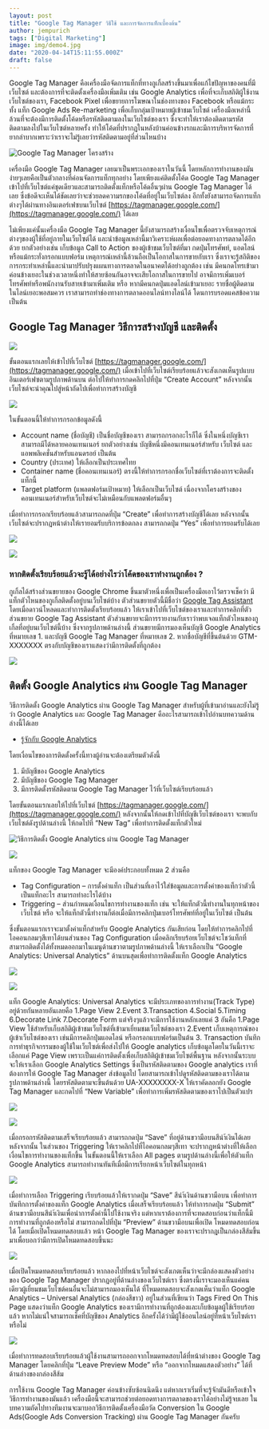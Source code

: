```yaml
---
layout: post
title: "Google Tag Manager วิธีใช้ และการจัดการแท็กเบื้องต้น"
author: jempurich
tags: ["Digital Marketing"]
image: img/demo4.jpg
date: "2020-04-14T15:11:55.000Z"
draft: false
---
```


Google Tag Manager คือเครื่องมือจัดการแท็กที่ทางกูเกิ้ลสร้างขึ้นมาเพื่อแก้ไขปัญหาของคนที่มีเว็บไซต์ และต้องการที่จะติดตั้งเครื่องมือเพิ่มเติม เช่น Google Analytics เพื่อที่จะเก็บสถิติผู้ใช้งานเว็บไซต์ของเรา, Facebook Pixel เพื่อขยายการโฆษณาในช่องทางของ Facebook หรือแม้กระทั้ง แท็ก Google Ads Re-marketing เพื่อเก็บกลุ่มเป้าหมายผู้เข้าชมเว็บไซต์ เครื่องมือเหล่านี้ล้วนที่จะต้องมีการติดตั้งโค้ดหรือรหัสติดตามลงในเว็บไซต์ของเรา ซึ่งจะทำให้เราต้องติดตามรหัสติดตามลงไปในเว็บไซต์หลายครั้ง ทำให้โค้ดที่ปรากฎในหลังบ้านค่อนข้างรกและมีการบริหารจัดการที่ยากลำบากเพราะว่าเราจะไม่รู้เลยว่ารหัสติดตามอยู่ที่ส่วนไหนบ้าง

![Google Tag Manager โครงสร้าง](https://lh5.googleusercontent.com/kmcSFieyCkVfi8tf3eS0e9yDz7-GAq9e9A6ucTldURU0pA3Tv9fs9K-EFS-qzDL0ltWI4HVlUoTT_-OroIdQDsFtNqgbzcDQJ2SHUaeOSfK1AHWvJQHc1xemDuMS9Q3F4vp0xYce)

เครื่องมือ Google Tag Manager เลยมาเป็นพระเอกของเราในวันนี้ โดยหลักการทำงานของมันง่ายๆเลยคือเป็นตัวกลางที่ค่อนจัดการแท็กทุกอย่าง โดยเพียงแค่ติดตั้งโค้ด Google Tag Manager เข้าไปที่เว็บไซต์แค่ชุดเดียวและสามารถติดตั้งแท็กหรือโค้ดอื่นๆผ่าน Google Tag Manager ได้เลย ซึ่งข้อดีจะเห็นได้ชัดเลยว่าจะช่วยลดความรกของโค้ดที่อยู่ในเว็บไซต์ลง อีกทั้งยังสามารถจัดการแท็กต่างๆได้ผ่านทางอินเตอร์เฟซบนเว็บไซต์ [https://tagmanager.google.com/](https://tagmanager.google.com/) ได้เลย

ไม่เพียงแค่นั้นเครื่องมือ Google Tag Manager นี้ยังสามารถสร้างเงื่อนไขเพื่อตรวจจับเหตุการณ์ต่างๆของผู้ใช้ที่อยู่ภายในเว็บไซต์ได้ และนำข้อมูลเหล่านี้มาวิเคราะห์ผลเพื่อต่อยอดทางการตลาดได้อีกด้วย ยกตัวอย่างเช่น เก็บข้อมูล Call to Action ของผู้เข้าชมเว็บไซต์ที่มา กดปุ่มโทรศัพท์, แอดไลน์ หรือแม้กระทั่งกรอกแบบฟอร์ม เหตุการณ์เหล่านี้ล้วนถือเป็นโอกาสในการขายกับเรา ซึ่งเราจะรู้สถิติของการกระทำเหล่านี้และนำมาปรับปรุงแผนทางการตลาดในอนาคตได้อย่างถูกต้อง เช่น มีคนกดโทรเข้ามาค่อนข้างเยอะในช่วงเวลาหนึ่งทำให้สายซ้อนกันอาจจะเสียโอกาสในการขายไป อาจมีการเพิ่มเบอร์โทรศัพท์หรือพนักงานรับสายเข้ามาเพิ่มเติม หรือ หากมีคนกดปุ่มแอดไลน์เข้ามาเยอะ รายชื่อผู้ติดตามในไลน์เยอะพอสมควร เราสามารถทำช่องทางการตลาดออนไลน์ทางไลน์ได้ โดนการบรอดแคสข้อความ เป็นต้น

Google Tag Manager วิธีการสร้างบัญชี และติดตั้ง
-----------------------------------------------

![](https://lh3.googleusercontent.com/OSzZ-xO_m7c2gjBwJy8NobPqvHd_hBXceQoS3e3hHZ9T2y1wxv6FlUUhdo_T-MiA0CQHE2HYw3cBjRUFXfEidMykOwKY-_Q1C3vWjUiXiG1YmHsJCR5VE-TNpWlsepJ4T_eqABDE)

ขั้นตอนแรกเลยให้เข้าไปที่เว็บไซต์ [https://tagmanager.google.com/](https://tagmanager.google.com/) เมื่อเข้าไปที่เว็บไซต์เรียบร้อยแล้วจะสังเกตเห็นรูปแบบอินเตอร์เฟซตามรูปภาพด้านบน ต่อไปให้ทำการกดคลิกไปที่ปุ่ม “Create Account” หลังจากนั้นเว็บไซต์จะนำคุณไปสู่หน้าถัดไปเพื่อทำการสร้างบัญชี

![](https://lh5.googleusercontent.com/CYM181jX-nqG_9J8iptMlasJvx5X82z-sum3r-bsj93_KH7NqP0d1o4pCO9EXmi8FXBAvmSplSS_dt5ATlcCwCc6HaBGSpRI8ME_pKhaKWWUcO0gUW3oghQICisWwl3YAhgEHEsz)

ในขั้นตอนนี้ให้ทำการกรอกข้อมูลดังนี้

*   Account name (ชื่อบัญชี) เป็นชื่อบัญชีของเรา สามารถกรอกอะไรก็ได้ ซึ่งในหนึ่งบัญชีเราสามารถมีได้หลายคอนเทนเนอร์ ยกตัวอย่างเช่น บัญชีหนึ่งมีคอนเทนเนอร์สำหรับ เว็บไซต์ และแอพพลิเคชั่นสำหรับแอนดรอย์ เป็นต้น
*   Country (ประเทศ) ให้เลือกเป็นประเทศไทย
*   Container name (ชื่อคอนเทนเนอร์) ตรงนี้ให้ทำการกรอกชื่อเว็บไซต์ที่เราต้องการจะติดตั้งแท็กนี้
*   Target platform (แพลตฟอร์มเป้าหมาย) ให้เลือกเป็นเว็บไซต์ เนื่องจากโครงสร้างของคอนเทนเนอร์สำหรับเว็บไซต์จะไม่เหมือนกับแพลตฟอร์มอื่นๆ

เมื่อทำการกรอกเรียบร้อยแล้วสามารถกดที่ปุ่ม “Create” เพื่อทำการสร้างบัญชีได้เลย หลังจากนั้นเว็บไซต์จะปรากฎหน้าต่างให้เรายอมรับบริการข้อตกลง สามารถกดปุ่ม “Yes” เพื่อทำการยอมรับได้เลย

![](https://lh6.googleusercontent.com/qehgb84SecKw3ba4ey3UoxAM_qOBL0UHwETy-Qk6zzp-UcZLbixZf1TGGhznaF2DnWLUB8xWtghHar1UJG47FQfnYHzWsi6mjZ8IdugGD0b3rfPYDu6cRsAyxxnSChsoLyTAhQ8n)

![](https://lh5.googleusercontent.com/s6tQLwmcLfOlfMXJ4RE_tnVGDna2VBChD3bYP7IlPskpvqfTvNyMTIkyxGTtNLQkeiMCUCU51PULUn4W62EkIhw5NH13akAQbh-XbXAtxWW2lzUXvYTNobx8hpsQV9eHHFQ_glVo)

### หากติดตั้งเรียบร้อยแล้วจะรู้ได้อย่างไรว่าโค้ดของเราทำงานถูกต้อง ?

กูเกิ้ลได้สร้างส่วนขยายของ Google Chrome ขึ้นมาตัวหนึ่งเพื่อเป็นเครื่องมือเอาไว้ตรวจเช็คว่า มีแท็กตัวไหนของกูเกิ้ลติดตั้งอยู่บนเว็บไซต์บ้าง ตัวส่วนขยายตัวนี้มีชื่อว่า [Google Tag Assistant](https://chrome.google.com/webstore/detail/tag-assistant-by-google/kejbdjndbnbjgmefkgdddjlbokphdefk?hl=en) โดยเมื่อดาวน์โหลดและทำการติดตั้งเรียบร้อยแล้ว ให้เราเข้าไปที่เว็บไซต์ของเราและทำการคลิกที่ตัวส่วนขยาย Google Tag Assistant ตัวส่วนขยายจะมีการรายงานกับเราว่าพบเจอแท็กตัวไหนของกูเกิ้ลที่อยู่บนเว็บไซต์นี้บ้าง ซึ่งจากรูปภาพด้านล่างนี้ ส่วนขยายมีการมองเห็นบัญชี Google Analytics ที่หมายเลข 1. และบัญชี Google Tag Manager ที่หมายเลข 2. หากชื่อบัญชีที่ขึ้นต้นด้วย GTM-XXXXXXX ตรงกับบัญชีของเราแสดงว่ามีการติดตั้งที่ถูกต้อง

![](https://lh4.googleusercontent.com/fSGbk85nDdLoIsHpySPw0dZCwoZby7xvQdZlcoELkOPACsORBs-NMXplR4TKNQSAhl4eTAxduWkacp1gFyAnl-4XcXs4l19_4CIGuJnGf5_MFJJ-AsbrHsLDijRX91RX6W9g87Y4)

ติดตั้ง Google Analytics ผ่าน Google Tag Manager
------------------------------------------------

วิธีการติดตั้ง Google Analytics ผ่าน Google Tag Manager สำหรับผู้ที่เข้ามาอ่านและยังไม่รู้ว่า Google Analytics และ Google Tag Manager คืออะไรสามารถเข้าไปอ่านบทความด้านล่างนี้ได้เลย

*   [รู้จักกับ Google Analytics](http://purich.co/google-analytics/)

โดยเงื่อนไขของการติดตั้งครั้งนี้ทางผู้อ่านจะต้องเตรียมตัวดังนี้

1.  มีบัญชีของ Google Analytics
2.  มีบัญชีของ Google Tag Manager
3.  มีการติดตั้งรหัสติดตาม Google Tag Manager ไว้ที่เว็บไซต์เรียบร้อยแล้ว

โดยขั้นตอนแรกเลยให้ไปที่เว็บไซต์ [https://tagmanager.google.com/](https://tagmanager.google.com/) หลังจากนั้นให้กดเข้าไปที่บัญชีเว็บไซต์ของเรา จะพบกับเว็บไซต์ดังรูปด้านล่างนี้ ให้กดไปที่ “New Tag” เพื่อทำการติดตั้งแท็กตัวใหม่

![วิธีการติดตั้ง Google Analytics ผ่าน Google Tag Manager](https://lh3.googleusercontent.com/y1vaffRdEwmHlPzX5yHSoN9yUvxSZdiTJcp-jnUUKKQSWy4PRPiKodsozAoMgrCc-qUS7uRGJHQA9LWKbUBLEhpf0-ALkui-9tJ2R81Edi1NCEfEzcDKT7cMll6rZ7K5OKZhouG5)

![](https://lh3.googleusercontent.com/5V-bhJwjdX7VIsJikMVq45jc62UJblzaGEdn_C-v7Wcn4dQfbuBssjEIXfU-ClhMGg_uKw1e2oms1R5WS1tU3XJIiCA6obf65J9tOchQPDMirxIn5fU77c4Hc-R1yYHxXyGk2iIW)

แท็กของ Google Tag Manager จะมีองค์ประกอบทั้งหมด 2 ส่วนคือ

*   Tag Configuration – การตั้งค่าแท็ก เป็นส่วนที่เอาไว้ใส่ข้อมูลและการตั้งค่าของแท็กว่าตัวนี้เป็นแท็กอะไร สามารถทำอะไรได้บ้าง
*   Triggering – ส่วนกำหนดเงื่อนไขการทำงานของแท็ก เช่น จะให้แท็กตัวนี้ทำงานในทุกหน้าของเว็บไซต์ หรือ จะให้แท็กตัวนี้ทำงานก็ต่อเมื่อมีการคลิกปุ่มเบอร์โทรศัพท์ที่อยู่ในเว็บไซต์ เป็นต้น

ซึ่งขั้นตอนแรกเราจะมาตั้งค่าแท็กสำหรับ Google Analytics กันเสียก่อน โดยให้ทำการคลิกไปที่ ไอคอนกลมๆสีเทาได้บนส่วนของ Tag Configuration เมื่อคลิกเรียบร้อยเว็บไซต์จะโชว์แท็กที่สามารถติดตั้งได้ทั้งหมดออกมาในเมนูด้านขวาตามรูปภาพด้านล่างนี้ ให้เราเลือกเป็น “Google Analytics: Universal Analytics” ด้านบนสุดเพื่อทำการติดตั้งแท็ก Google Analytics

![](https://lh4.googleusercontent.com/RFSybg6Jnbkn8wfGbZ05oQepbLEbmqTLuaaWyw9d9n21rCwhDVec5WT9d_b_zmqsu9paLn3bj-9NwHwhbSBcfM7hAiu2fW6b_OnEutt7o5JuciRZnBAq5Y9dZBt4X7vNkdwXFryW)

![](https://lh4.googleusercontent.com/FkQlS_g3-lC7rVK2OHkLqkQbQxiDvLV0dNT2-b7ByhpthoeF3jXzk6GfRwjsMJLzQL3sUrCD_L-EcXhEsZN1AV72GEAa-ijhK1ErSkqSiZievW7ydigNtmi_EMDSpb3E-I0nse7k)

แท็ก Google Analytics: Universal Analytics จะมีประเภทของการทำงาน(Track Type) อยู่ด้วยกันหลายอันเลยคือ 1.Page View 2.Event 3.Transaction 4.Social 5.Timing 6.Decorate Link 7.Decorate Form แต่จริงๆแล้วจะมีการใช้งานหลักเลยแค่ 3 อันคือ 1.Page View ใช้สำหรับเก็บสถิติผู้เข้าชมเว็บไซต์ที่เข้ามาเยี่ยมชมเว็บไซต์ของเรา 2.Event เก็บเหตุการณ์ของผู้เข้าเว็บไซต์ของเรา เช่นมีการคลิกปุ่มแอดไลน์ หรือกรอกแบบฟอร์มเป็นต้น 3. Transaction บันทึกการทำธุรกิจกรรมของผู้ใช้ในเว็บไซต์เพื่อส่งไปให้ Google analytics เก็บข้อมูลโดยในวันนี้เราจะเลือกแค่ Page View เพราะเป็นแค่การติดตั้งเพื่อเก็บสถิติผู้เข้าชมเว็บไซต์พื้นฐาน หลังจากนั้นระบบจะให้เราเลือก Google Analytics Settings ซึ่งเป็นรหัสติดตามของ Google analytics เราที่ต้องการให้ Google Tag Manager ส่งข้อมูลไป โดยสามารถเข้าไปดูรหัสติดตามของเราได้ตามรูปภาพด้านล่างนี้ โดยรหัสติดตามจะขึ้นต้นด้วย UA-XXXXXXXX-X ให้เราคัดลอกยัง Google Tag Manager และกดไปที่ “New Variable” เพื่อทำการเพิ่มรหัสติดตามของเราไปเป็นตัวแปร

![](https://lh6.googleusercontent.com/rugZYyy5f2-s5EvmeS-Ep4UVnm8e2-EjkKkDOhzjUpPtGCd31sxXlXpff0VRTx9xs5wmF9dzFocG3S2L1onog54F20NfSZ37r6PEv4ZaNIuNlGEut9XVTLOYFH_1qeZb3-MpGlun)

![](https://lh6.googleusercontent.com/_yWN0JjKYoUoZ6f659BUg3223fKpO0hDi61ks5s_ZeBlAnLh9z9RKnzIkHbLvOH_Rc_M7B2qp1PT6l2gXBzReiJgYTdM1vh6_JptHGJdWxlNJTGhcV_FNUMvCO6aNPlZdD7VEUh2)

เมื่อกรอกรหัสติดตามเสร็จเรียบร้อยแล้ว สามารถกดปุ่ม “Save” ที่อยู่ด้านขวามือบนสีนำ้เงินได้เลย หลังจากนั้น ในส่วนของ Triggering ให้เราคลิกไปที่ไอคอนกลมๆสีเทา จะปรากฎหน้าต่างที่ให้เลือกเงื่อนไขการทำงานของแท็กขึ้น ในขั้นตอนนี้ให้เราเลือก All pages ตามรูปด้านล่างนี้เพื่อให้ตัวแท็ก Google Analytics สามารถทำงานทันทีเมื่อมีการเรียกหน้าเว็บไซต์ในทุกหน้า

![](https://lh6.googleusercontent.com/Qiblf6V2krQfpu8y4sThQx-K3pzaQP-eMfduTYZcZ9APphIf0cjiPap6eu5OtVIWuAGXY2Iaimkf6qtLCm450ojsgvcmFCt98z8ZnEus7ZbNAEU1h1f5ADyuSv0Zu6R_9nKLMpuK)

เมื่อทำการเลือก Triggering เรียบร้อยแล้วให้เรากดปุ่ม “Save” สีนำ้เงินด้านขวามือบน เพื่อทำการบันทึกการตั้งค่าของแท็ก Google Analytics เมื่อเสร็จเรียบร้อยแล้ว ให้ทำการกดปุ่ม “Submit” ด้านขวามือบนสีนำ้เงินเพื่อนำการตั้งค่านี้ไปใช้งานจริง แต่หากเราต้องการที่จะทดสอบก่อนว่าแท็กนี้มีการทำงานที่ถูกต้องหรือไม่ สามารถกดไปที่ปุ่ม “Preview” ด้านขวามือบนเพื่อเปิด โหมดทดสอบก่อนได้ โดยเมื่อเปิดโหมดทดสอบแล้ว หน้า Google Tag Manager ของเราจะปรากฎเป็นกล่องสีส้มขึ้นมาเพื่อบอกว่ามีการเปิดโหมดทดสอบขึ้นนะ

![](https://lh6.googleusercontent.com/CN1RrUwN7Vhys0-3I23x5cf2rlh_L3y39sXhS_qEa5HRzhimM6eU_X1VOxpA9GvAiB4cd4JXgBDIboQe7cflsWpW5j_EXIx6OF_6q1_9gj1Od2dQxfB2mH7MgbzWcXX_jWKn7uzm)

เมื่อเปิดโหมดทดสอบเรียบร้อยแล้ว หากลองไปที่หน้าเว็บไซต์จะสังเกตเห็นว่าจะมีกล่องแสดงตัวอย่างของ Google Tag Manager ปรากฎอยู่ที่ด้านล่างของเว็บไซต์เรา ซึ่งตรงนี้เราจะมองเห็นแค่คนเดียวผู้เยี่ยมชมเว็บไซต์คนอื่นจะไม่สามารถมองเห็นได้ ที่โหมดทดสอบจะสังเกตเห็นว่าแท็ก Google Analytics – Universal Analytics (กล่องสีขาว) อยู่ในส่วนที่เขียนว่า Tags Fired On This Page แสดงว่าแท็ก Google Analytics ของเรามีการทำงานที่ถูกต้องและเก็บข้อมูลผู้ใช้เรียบร้อยแล้ว หากไม่แน่ใจสามารถเช็คที่บัญชีของ Analytics อีกครั้งได้ว่ามีผู้ใช้ออนไลน์อยู่ที่หน้าเว็บไซต์เราหรือไม่

![](https://lh6.googleusercontent.com/Ul8T1UCig_IVCf1umTt-hihI1NiY6WqHCPl3ewrBAgdI2MIuA1Ja0QB6podphMAv5-60AnqoDDTUmlzXGZccpiDNhgO34PBx12ezbepUXp5Ozx9Yl9lhD4_bgP7RQ78SXGvauiUV)

เมื่อทำการทดสอบเรียบร้อยแล้วผู้ใช้งานสามารถออกจากโหมดทดสอบได้ที่หน้าต่างของ Google Tag Manager โดยคลิกที่ปุ่ม “Leave Preview Mode” หรือ “ออกจากโหมดแสดงตัวอย่าง” ได้ที่ด้านล่างของกล่องสีส้ม

การใช้งาน Google Tag Manager ค่อนข้างซับซ้อนนิดนึง แต่หากเราเริ่มที่จะรู้จักมันดีหรือเข้าใจวิธีการทำงานของมันแล้ว เครื่องมือนี้จะสามารถช่วยต่อยอดทางการตลาดของเราได้อย่างไม่รู้จบเลย ในบทความถัดไปทางทีมงานจะมาบอกวิธีการติดตั้งเครื่องมือวัด Conversion ใน Google Ads(Google Ads Conversion Tracking) ผ่าน Google Tag Manager กันครับ